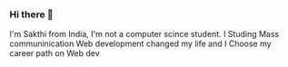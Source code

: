 ### Hi there 👋

I'm Sakthi from India, I'm not a computer scince student. I Studing Mass communinication Web development changed my life and I Choose my career path on Web dev
